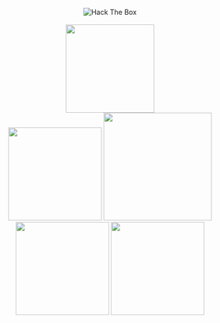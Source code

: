 <p align="center">
    <img src="http://www.hackthebox.eu/badge/image/200316" alt="Hack The Box">
    </br>
    </br>
    <img height="180px" width="auto" src="https://elearnsecurity.com/wp-content/uploads/eJPT.png" />
    </br>
    <img height="190px" width="auto" src="https://images.credly.com/size/340x340/images/f938ecba-d406-432a-9cec-ae5f2ac92a94/image.png" />
    <img height="220px" width="auto" src="https://images.credly.com/size/340x340/images/40d75658-d28b-4a28-8bff-bea3ab502778/ITF_2B_Logo_Certified.png" />
    <br />
    <img height="190px" width="auto" src="https://images.credly.com/size/340x340/images/fc1352af-87fa-4947-ba54-398a0e63322e/security-compliance-and-identity-fundamentals-600x600.png" />
    <img height="190px" width="auto" src="https://images.credly.com/size/340x340/images/be8fcaeb-c769-4858-b567-ffaaa73ce8cf/image.png" />
</p>
